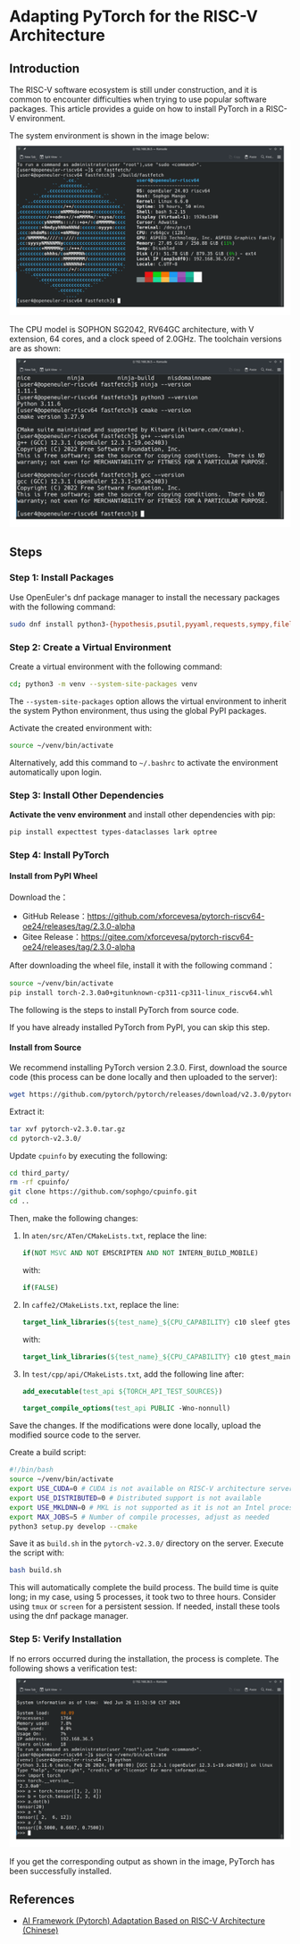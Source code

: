 # Adapting PyTorch for the RISC-V Architecture

## Introduction
The RISC-V software ecosystem is still under construction, and it is common to encounter difficulties when trying to use popular software packages. This article provides a guide on how to install PyTorch in a RISC-V environment.

The system environment is shown in the image below:
![System Environment](./images/0d8af7fa06064de7a3ddfc25abf356c6.png)

The CPU model is SOPHON SG2042, RV64GC architecture, with V extension, 64 cores, and a clock speed of 2.0GHz. The toolchain versions are as shown:
![Toolchain Versions](./images/2bf27850153048b99684c642edbc92bf.png)

## Steps
### Step 1: Install Packages
Use OpenEuler's dnf package manager to install the necessary packages with the following command:
```bash
sudo dnf install python3-{hypothesis,psutil,pyyaml,requests,sympy,filelock,networkx,jinja2,fsspec,packaging,numpy,venv}
```

### Step 2: Create a Virtual Environment
Create a virtual environment with the following command:
```bash
cd; python3 -m venv --system-site-packages venv
```
The `--system-site-packages` option allows the virtual environment to inherit the system Python environment, thus using the global PyPI packages.

Activate the created environment with:
```bash
source ~/venv/bin/activate
```
Alternatively, add this command to `~/.bashrc` to activate the environment automatically upon login.

### Step 3: Install Other Dependencies
**Activate the venv environment** and install other dependencies with pip:
```bash
pip install expecttest types-dataclasses lark optree
```

### Step 4: Install PyTorch

#### Install from PyPI Wheel

Download the：

- GitHub Release：https://github.com/xforcevesa/pytorch-riscv64-oe24/releases/tag/2.3.0-alpha
- Gitee Release：https://gitee.com/xforcevesa/pytorch-riscv64-oe24/releases/tag/2.3.0-alpha

After downloading the wheel file, install it with the following command：
```bash
source ~/venv/bin/activate
pip install torch-2.3.0a0+gitunknown-cp311-cp311-linux_riscv64.whl
```

The following is the steps to install PyTorch from source code.

If you have already installed PyTorch from PyPI, you can skip this step.


#### Install from Source

We recommend installing PyTorch version 2.3.0. First, download the source code (this process can be done locally and then uploaded to the server):
```bash
wget https://github.com/pytorch/pytorch/releases/download/v2.3.0/pytorch-v2.3.0.tar.gz
```
Extract it:
```bash
tar xvf pytorch-v2.3.0.tar.gz
cd pytorch-v2.3.0/
```
Update `cpuinfo` by executing the following:
```bash
cd third_party/
rm -rf cpuinfo/
git clone https://github.com/sophgo/cpuinfo.git
cd ..
```

Then, make the following changes:
1. In `aten/src/ATen/CMakeLists.txt`, replace the line:
    ```cmake
    if(NOT MSVC AND NOT EMSCRIPTEN AND NOT INTERN_BUILD_MOBILE)
    ```
    with:
    ```cmake
    if(FALSE)
    ```

2. In `caffe2/CMakeLists.txt`, replace the line:
    ```cmake
    target_link_libraries(${test_name}_${CPU_CAPABILITY} c10 sleef gtest_main)
    ```
    with:
    ```cmake
    target_link_libraries(${test_name}_${CPU_CAPABILITY} c10 gtest_main)
    ```

3. In `test/cpp/api/CMakeLists.txt`, add the following line after:
    ```cmake
    add_executable(test_api ${TORCH_API_TEST_SOURCES})
    ```
    ```cmake
    target_compile_options(test_api PUBLIC -Wno-nonnull)
    ```

Save the changes. If the modifications were done locally, upload the modified source code to the server.

Create a build script:
```bash
#!/bin/bash
source ~/venv/bin/activate
export USE_CUDA=0 # CUDA is not available on RISC-V architecture servers
export USE_DISTRIBUTED=0 # Distributed support is not available
export USE_MKLDNN=0 # MKL is not supported as it is not an Intel processor
export MAX_JOBS=5 # Number of compile processes, adjust as needed
python3 setup.py develop --cmake
```
Save it as `build.sh` in the `pytorch-v2.3.0/` directory on the server. Execute the script with:
```bash
bash build.sh
```
This will automatically complete the build process. The build time is quite long; in my case, using 5 processes, it took two to three hours. Consider using `tmux` or `screen` for a persistent session. If needed, install these tools using the dnf package manager.

### Step 5: Verify Installation
If no errors occurred during the installation, the process is complete. The following shows a verification test:
![Verification](./images/081e154746d44a45bd7e263ecc494818.png)

If you get the corresponding output as shown in the image, PyTorch has been successfully installed.

## References
- [AI Framework (Pytorch) Adaptation Based on RISC-V Architecture (Chinese)](https://blog.csdn.net/m0_49267873/article/details/135670989)